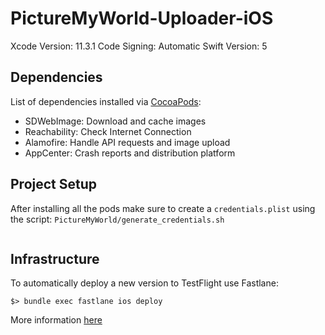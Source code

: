 # PictureMyWorld-Uploader-iOS

Xcode Version: 11.3.1
Code Signing: Automatic
Swift Version: 5

## Dependencies

List of dependencies installed via [CocoaPods](https://cocoapods.org/):

- SDWebImage: Download and cache images
- Reachability: Check Internet Connection
- Alamofire: Handle API requests and image upload
- AppCenter: Crash reports and distribution platform

## Project Setup

After installing all the pods make sure to create a `credentials.plist` using the script: `PictureMyWorld/generate_credentials.sh`
```

```

## Infrastructure

To automatically deploy a new version to TestFlight use Fastlane:
```
$> bundle exec fastlane ios deploy
```

More information [here](fastlane/README.md)
